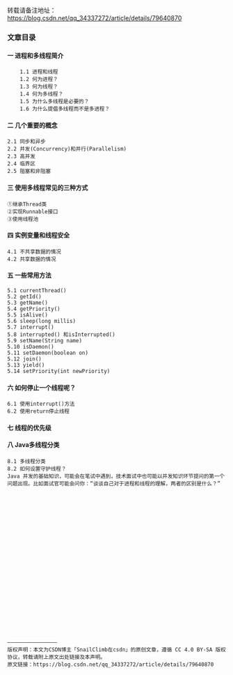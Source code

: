 
转载请备注地址：https://blog.csdn.net/qq_34337272/article/details/79640870

### 文章目录
#### 一 进程和多线程简介
		1.1 进程和线程
		1.2 何为进程？
		1.3 何为线程？
		1.4 何为多线程？
		1.5 为什么多线程是必要的？
		1.6 为什么提倡多线程而不是多进程？
#### 二 几个重要的概念
	2.1 同步和异步
	2.2 并发(Concurrency)和并行(Parallelism)
	2.3 高并发
	2.4 临界区
	2.5 阻塞和非阻塞
#### 三 使用多线程常见的三种方式
	①继承Thread类
	②实现Runnable接口
	③使用线程池
#### 四 实例变量和线程安全
	4.1 不共享数据的情况
	4.2 共享数据的情况
#### 五 一些常用方法
	5.1 currentThread()
	5.2 getId()
	5.3 getName()
	5.4 getPriority()
	5.5 isAlive()
	5.6 sleep(long millis)
	5.7 interrupt()
	5.8 interrupted() 和isInterrupted()
	5.9 setName(String name)
	5.10 isDaemon()
	5.11 setDaemon(boolean on)
	5.12 join()
	5.13 yield()
	5.14 setPriority(int newPriority)
#### 六 如何停止一个线程呢？
	6.1 使用interrupt()方法
	6.2 使用return停止线程
#### 七 线程的优先级
#### 八 Java多线程分类
	8.1 多线程分类
	8.2 如何设置守护线程？
	Java 并发的基础知识，可能会在笔试中遇到，技术面试中也可能以并发知识环节提问的第一个问题出现。比如面试官可能会问你：“谈谈自己对于进程和线程的理解，两者的区别是什么？”
	
	
	
	
	
	
	
	
	
	
	
	
	
	
	
	
	
	
	
	
	
	
	
	
	
	————————————————
	版权声明：本文为CSDN博主「SnailClimb在csdn」的原创文章，遵循 CC 4.0 BY-SA 版权协议，转载请附上原文出处链接及本声明。
	原文链接：https://blog.csdn.net/qq_34337272/article/details/79640870






